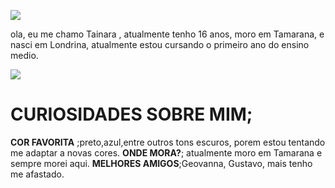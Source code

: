 ![](https://media.tenor.com/G2yZJgS0RjIAAAAC/shame-blushing-girl.gif)

ola, eu me chamo Tainara , atualmente tenho 16 anos, moro em Tamarana, e nasci em Londrina, atualmente estou cursando o primeiro ano do ensino medio.

![](https://media.tenor.com/juSKPTv4zXcAAAAC/will-smith-magnifying-glass.gif)

# CURIOSIDADES SOBRE MIM;
**COR FAVORITA** ;preto,azul,entre outros tons escuros, porem estou tentando me adaptar a novas cores.
**ONDE MORA?**; atualmente moro em Tamarana e sempre morei aqui.
**MELHORES AMIGOS**;Geovanna, Gustavo, mais tenho me afastado.
